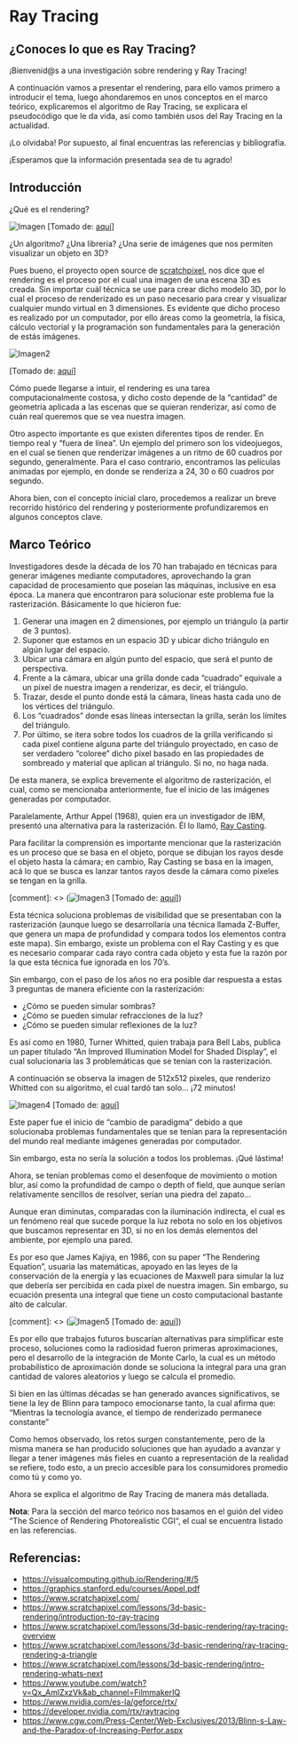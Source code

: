 # Ray Tracing

## ¿Conoces lo que es Ray Tracing?


¡Bienvenid@s a una investigación sobre rendering y Ray Tracing!


A continuación vamos a presentar el rendering, para ello vamos primero a introducir el tema, luego ahondaremos en unos conceptos en el marco teórico, explicaremos el algoritmo de Ray Tracing, se explicara el pseudocódigo que le da vida, así como también usos del Ray Tracing en la actualidad.

¡Lo olvidaba! Por supuesto, al final encuentras las referencias y bibliografía.

¡Esperamos que la información presentada sea de tu agrado!

## Introducción

¿Qué es el rendering? 

![Imagen](http://biblus.accasoftware.com/es/wp-content/uploads/sites/3/2017/05/Rendering-vantaggio_header.jpg) [Tomado de: [aquí](http://biblus.accasoftware.com/es/wp-content/uploads/sites/3/2017/05/Rendering-vantaggio_header.jpg)]

¿Un algoritmo? ¿Una librería? ¿Una serie de imágenes que nos permiten visualizar un objeto en 3D?

Pues bueno, el proyecto open source de [scratchpixel](https://www.scratchapixel.com/), nos dice que el rendering es el proceso por el cual una imagen de una escena 3D es creada. Sin importar cuál técnica se use para crear dicho modelo 3D, por lo cual el proceso de renderizado es un paso necesario para crear y visualizar cualquier mundo virtual en 3 dimensiones. Es evidente que dicho proceso es realizado por un computador, por ello áreas como la geometría, la física, cálculo vectorial y la programación son fundamentales para la generación de estás imágenes.

![Imagen2](https://www.scratchapixel.com/images/design/logo_scratchapixel2015.png) 

[Tomado de: [aquí](https://www.scratchapixel.com/images/design/logo_scratchapixel2015.png)]

Cómo puede llegarse a intuir, el rendering es una tarea computacionalmente costosa, y dicho costo depende de la “cantidad” de geometría aplicada a las escenas que se quieran renderizar, así como de cuán real queremos que se vea nuestra imagen.

Otro aspecto importante es que existen diferentes tipos de render. En tiempo real y “fuera de línea”. Un ejemplo del primero son los videojuegos, en el cual se tienen que renderizar imágenes a un ritmo de 60 cuadros por segundo, generalmente. Para el caso contrario, encontramos las películas animadas por ejemplo, en donde se renderiza a 24, 30 o 60 cuadros por segundo.

Ahora bien, con el concepto inicial claro, procedemos a realizar un breve recorrido histórico del rendering y posteriormente profundizaremos en algunos conceptos clave. 

## Marco Teórico

Investigadores desde la década de los 70 han trabajado en técnicas para generar imágenes mediante computadores, aprovechando la gran capacidad de procesamiento que poseían las máquinas, inclusive en esa época. La manera que encontraron para solucionar este problema fue la rasterización. Básicamente lo que hicieron fue:


1. Generar una imagen en 2 dimensiones, por ejemplo un triángulo (a partir de 3 puntos).
2. Suponer que estamos en un espacio 3D y ubicar dicho triángulo en algún lugar del espacio.
3. Ubicar una cámara en algún punto del espacio, que será el punto de perspectiva.
4. Frente a la cámara, ubicar una grilla donde cada “cuadrado” equivale a un pixel de nuestra imagen a renderizar, es decir, el triángulo.
5. Trazar, desde el punto donde está la cámara, líneas hasta cada uno de los vértices del triángulo.
6. Los “cuadrados” donde esas líneas intersectan la grilla, serán los límites del triángulo.
7. Por último, se itera sobre todos los cuadros de la grilla verificando si cada pixel contiene alguna parte del triángulo proyectado, en caso de ser verdadero “coloree” dicho pixel basado en las propiedades de sombreado y material que aplican al triángulo. Si no, no haga nada.

De esta manera, se explica brevemente el algoritmo de rasterización, el cual, como se mencionaba anteriormente, fue el inicio de las imágenes generadas por computador.

Paralelamente, Arthur Appel (1968), quien era un investigador de IBM, presentó una alternativa para la rasterización. Él lo llamó, [Ray Casting](https://graphics.stanford.edu/courses/Appel.pdf). 

Para facilitar la comprensión es importante mencionar que la rasterización es un proceso que se basa en el objeto, porque se dibujan los rayos desde el objeto hasta la cámara; en cambio, Ray Casting se basa en la imagen, acá lo que se busca es lanzar tantos rayos desde la cámara como pixeles se tengan en la grilla.

[comment]: <> (![Imagen3](img1.png) [Tomado de: [aquí](https://www.youtube.com/watch?v=Qx_AmlZxzVk&ab_channel=FilmmakerIQ)]) 

Esta técnica soluciona problemas de visibilidad que se presentaban con la rasterización (aunque luego se desarrollaría una técnica llamada Z-Buffer, que genera un mapa de profundidad y compara todos los elementos contra este mapa). Sin embargo, existe un problema con el Ray Casting y es que es necesario comparar cada rayo contra cada objeto y esta fue la razón por la que esta técnica fue ignorada en los 70’s.

Sin embargo, con el paso de los años no era posible dar respuesta a estas 3 preguntas de manera eficiente con la rasterización:

* ¿Cómo se pueden simular sombras?
* ¿Cómo se pueden simular refracciones de la luz?
* ¿Cómo se pueden simular reflexiones de la luz?

Es así como en 1980, Turner Whitted, quien trabaja para Bell Labs, publica un paper titulado “An Improved Illumination Model for Shaded Display”, el cual solucionaría las 3 problemáticas que se tenían con la rasterización.

A continuación se observa la imagen de 512x512 pixeles, que renderizo Whitted con su algoritmo, el cual tardó tan solo... ¡72 minutos!

![Imagen4](https://digitalartarchive.siggraph.org/wp-content/uploads/2018/08/1981-Turner_Whitted-Untitles-Ray-Traced-Spheres1979.jpg) [Tomado de: [aquí](https://digitalartarchive.siggraph.org/wp-content/uploads/2018/08/1981-Turner_Whitted-Untitles-Ray-Traced-Spheres1979.jpg)]

Este paper fue el inicio de “cambio de paradigma” debido a que solucionaba problemas fundamentales que se tenían para la representación del mundo real mediante imágenes generadas por computador.

Sin embargo, esta no sería la solución a todos los problemas. ¡Qué lástima!

Ahora, se tenían problemas como el desenfoque de movimiento o motion blur, así como la profundidad de campo o depth of field, que aunque serían relativamente sencillos de resolver, serían una piedra del zapato…

Aunque eran diminutas, comparadas con la iluminación indirecta, el cual es un fenómeno real que sucede porque la luz rebota no solo en los objetivos que buscamos representar en 3D, si no en los demás elementos del ambiente, por ejemplo una pared.

Es por eso que James Kajiya, en 1986, con su paper “The Rendering Equation”, usuaria las matemáticas, apoyado en las leyes de la conservación de la energía  y las ecuaciones de Maxwell para simular la luz que debería ser percibida en cada pixel de nuestra imagen. Sin embargo, su ecuación presenta una integral que tiene un costo computacional bastante alto de calcular.

[comment]: <> (![Imagen5](/home/jlpinzonr/Escritorio/visual/vc/resources/_gen/images/img2.png) [Tomado de: [aquí](https://www.youtube.com/watch?v=Qx_AmlZxzVk&ab_channel=FilmmakerIQ)])

Es por ello que trabajos futuros buscarían alternativas para simplificar este proceso, soluciones como la radiosidad fueron primeras aproximaciones, pero el desarrollo de la integración de Monte Carlo, la cual es un método probabilístico de aproximación donde se soluciona la integral para una gran cantidad de valores aleatorios y luego se calcula el promedio.

Si bien en las últimas décadas se han generado avances significativos, se tiene la ley de Blinn para tampoco emocionarse tanto, la cual afirma que: “Mientras la tecnología avance, el tiempo de renderizado permanece constante”

Como hemos observado, los retos surgen constantemente, pero de la misma manera se han producido soluciones que han ayudado a avanzar y llegar a tener imágenes más fieles en cuanto a representación de la realidad se refiere, todo esto, a un precio accesible para los consumidores promedio como tú y como yo.

Ahora se explica el algoritmo de Ray Tracing de manera más detallada.

**Nota**: Para la sección del marco teórico nos basamos en el guión del video “The Science of Rendering Photorealistic CGI“, el cual se encuentra listado en las referencias.

## Referencias:

* https://visualcomputing.github.io/Rendering/#/5 
* https://graphics.stanford.edu/courses/Appel.pdf 
* https://www.scratchapixel.com/ 
* https://www.scratchapixel.com/lessons/3d-basic-rendering/introduction-to-ray-tracing 
* https://www.scratchapixel.com/lessons/3d-basic-rendering/ray-tracing-overview 
* https://www.scratchapixel.com/lessons/3d-basic-rendering/ray-tracing-rendering-a-triangle 
* https://www.scratchapixel.com/lessons/3d-basic-rendering/intro-rendering-whats-next 
* https://www.youtube.com/watch?v=Qx_AmlZxzVk&ab_channel=FilmmakerIQ 
* https://www.nvidia.com/es-la/geforce/rtx/ 
* https://developer.nvidia.com/rtx/raytracing 
* https://www.cgw.com/Press-Center/Web-Exclusives/2013/Blinn-s-Law-and-the-Paradox-of-Increasing-Perfor.aspx
